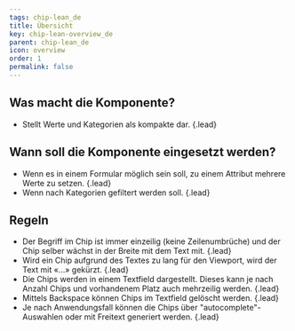 ```yaml
---
tags: chip-lean_de
title: Übersicht
key: chip-lean-overview_de
parent: chip-lean_de
icon: overview
order: 1
permalink: false  
---
```


## Was macht die Komponente?
* Stellt Werte und Kategorien als kompakte dar. {.lead}

## Wann soll die Komponente eingesetzt werden?
* Wenn es in einem Formular möglich sein soll, zu einem Attribut mehrere Werte zu setzen. {.lead}
* Wenn nach Kategorien gefiltert werden soll. {.lead}

## Regeln
* Der Begriff im Chip ist immer einzeilig (keine Zeilenumbrüche) und der Chip selber wächst in der Breite mit dem Text mit. {.lead}
* Wird ein Chip aufgrund des Textes zu lang für den Viewport, wird der Text mit «...» gekürzt. {.lead}
* Die Chips werden in einem <sbb-link variant="inline" type="button" href="/{{page.lang}}/design-system/lean/components/textfield/">Textfield</sbb-link> dargestellt. Dieses kann je nach Anzahl Chips und vorhandenem Platz auch mehrzeilig werden. {.lead}
* Mittels Backspace können Chips im Textfield gelöscht werden. {.lead}
* Je nach Anwendungsfall können die Chips über "autocomplete"-Auswahlen oder mit Freitext generiert werden. {.lead}


